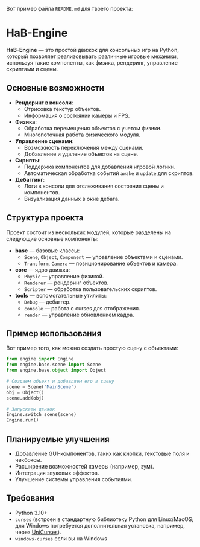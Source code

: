 Вот пример файла `README.md` для твоего проекта:

# HaB-Engine

**HaB-Engine** — это простой движок для консольных игр на Python, который позволяет реализовывать различные игровые
механики, используя такие компоненты, как физика, рендеринг, управление скриптами и сцены.

## Основные возможности

- **Рендеринг в консоли**:
  - Отрисовка текстур объектов.
  - Информация о состоянии камеры и FPS.
- **Физика**:
  - Обработка перемещения объектов с учетом физики.
  - Многопоточная работа физического модуля.
- **Управление сценами**:
  - Возможность переключения между сценами.
  - Добавление и удаление объектов на сцене.
- **Скрипты**:
  - Поддержка компонентов для добавления игровой логики.
  - Автоматическая обработка событий `awake` и `update` для скриптов.
- **Дебаггинг**:
  - Логи в консоли для отслеживания состояния сцены и компонентов.
  - Визуализация данных в окне дебага.

## Структура проекта

Проект состоит из нескольких модулей, которые разделены на следующие основные компоненты:

- **base** — базовые классы:
  - `Scene`, `Object`, `Component` — управление объектами и сценами.
  - `Transform`, `Camera` — позиционирование объектов и камера.
- **core** — ядро движка:
  - `Physic` — управление физикой.
  - `Renderer` — рендеринг объектов.
  - `Scripter` — обработка пользовательских скриптов.
- **tools** — вспомогательные утилиты:
  - `Debug` — дебаггер.
  - `console` — работа с curses для отображения.
  - `render` — управление обновлением кадра.

## Пример использования

Вот пример того, как можно создать простую сцену с объектами:

```python
from engine import Engine
from engine.base.scene import Scene
from engine.base.object import Object

# Создаем объект и добавляем его в сцену
scene = Scene('MainScene')
obj = Object()
scene.add(obj)

# Запускаем движок
Engine.switch_scene(scene)
Engine.run()
```

## Планируемые улучшения

- Добавление GUI-компонентов, таких как кнопки, текстовые поля и чекбоксы.
- Расширение возможностей камеры (например, зум).
- Интеграция звуковых эффектов.
- Улучшение системы управления событиями.

## Требования

- Python 3.10+
- `curses` (встроен в стандартную библиотеку Python для Linux/MacOS; для Windows потребуется дополнительная установка,
  например, через [UniCurses](https://pypi.org/project/UniCurses/)).
- `windows-curses` если вы на Windows
